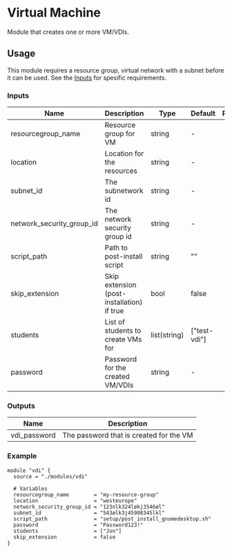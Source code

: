 # Virtual Machine
Module that creates one or more VM/VDIs.

## Usage
This module requires a resource group, virtual network with a subnet before it can be used. 
See the [Inputs](#inputs) for spesific requirements. 

### Inputs
| Name | Description | Type | Default | Required |
|------|-------------|------|---------|:--------:|
| resourcegroup_name | Resource group for VM | string | - | yes |
| location | Location for the resources | string | - | yes |
| subnet_id | The subnetwork id | string | - | yes |
| network_security_group_id | The network security group id | string | - | yes |
| script_path | Path to post-install script | string | "" | no |
| skip_extension | Skip extension (post-installation) if true | bool | false | no |
| students | List of students to create VMs for | list(string) | ["test-vdi"] | no |
| password | Password for the created VM/VDIs | string | - | yes |

### Outputs
 Name | Description |
|------|-------------|
| vdi_password | The password that is created for the VM |

### Example
```hcl
module "vdi" {
  source = "./modules/vdi"

  # Variables
  resourcegroup_name        = "my-resource-group"
  location                  = "westeurope"
  network_security_group_id = "123nlk324løkj3546øl"
  subnet_id                 = "543ølk3j45908345lkl"
  script_path               = "setup/post_install_gnomedesktop.sh"
  password                  = "Password123!"
  students                  = ["Jon"]
  skip_extension            = false
}
```
